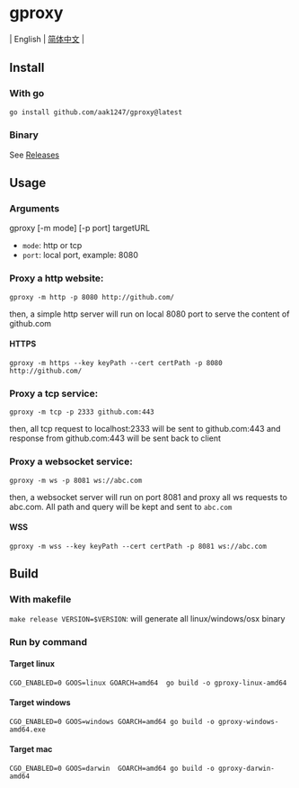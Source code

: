 # gproxy

| English | [简体中文](./README.zh-CN.md) |

## Install

### With go

```bash
go install github.com/aak1247/gproxy@latest
```

### Binary

See [Releases](https://github.com/aak1247/gproxy/releases/)

## Usage

### Arguments

gproxy [-m mode] [-p port] targetURL

- ``mode``: http or tcp
- ``port``: local port, example: 8080

### Proxy a http website:

``gproxy -m http -p 8080 http://github.com/``

then, a simple http server will run on local 8080 port to serve the content of github.com

#### HTTPS

``gproxy -m https --key keyPath --cert certPath -p 8080 http://github.com/``

### Proxy a tcp service:

``gproxy -m tcp -p 2333 github.com:443``

then, all tcp request to localhost:2333 will be sent to github.com:443 and response from github.com:443 will be sent
back to client

### Proxy a websocket service:

``gproxy -m ws -p 8081 ws://abc.com``

then, a websocket server will run on port 8081 and proxy all ws requests to abc.com. All path and query will be kept and sent to `abc.com`

#### WSS

``gproxy -m wss --key keyPath --cert certPath -p 8081 ws://abc.com``

## Build

### With makefile

``make release VERSION=$VERSION``: will generate all linux/windows/osx binary

### Run by command

#### Target linux

``CGO_ENABLED=0 GOOS=linux GOARCH=amd64  go build -o gproxy-linux-amd64``

#### Target windows

``CGO_ENABLED=0 GOOS=windows GOARCH=amd64 go build -o gproxy-windows-amd64.exe``

#### Target mac

``CGO_ENABLED=0 GOOS=darwin  GOARCH=amd64 go build -o gproxy-darwin-amd64``
